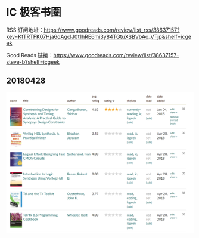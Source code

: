# IC 极客书圈

RSS 订阅地址：https://www.goodreads.com/review/list_rss/38637157?key=KtTRTFK07Hja6qAgclJ0t1hRE6mi3y84TGtuXSBVbAo_VTjp&shelf=icgeek

Good Reads 链接：https://www.goodreads.com/review/list/38637157-steve-b?shelf=icgeek

## 20180428
![20180428](./res/20180428.png)